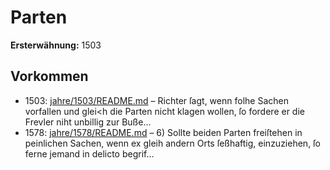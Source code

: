 # Parten

**Ersterwähnung:** 1503

## Vorkommen
- 1503: [jahre/1503/README.md](../jahre/1503/README.md) – Richter ſagt, wenn
folhe Sachen vorfallen und glei<h die Parten nicht klagen
wollen, ſo fordere er die Frevler niht unbillig zur Buße...
- 1578: [jahre/1578/README.md](../jahre/1578/README.md) – 6) Sollte beiden Parten freiſtehen in peinlichen
Sachen, wenn ex gleih andern Orts ſeßhaftig, einzuziehen,
ſo ferne jemand in delicto begrif...
